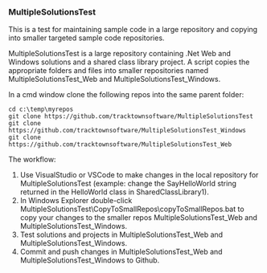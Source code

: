 ### MultipleSolutionsTest

This is a test for maintaining sample code in a large repository and copying into smaller targeted sample code repositories. 

MultipleSolutionsTest is a large repository containing .Net Web and Windows solutions and a shared class library project. A script copies the appropriate folders and files into smaller repositories named MultipleSolutionsTest_Web and MultipleSolutionsTest_Windows.

In a cmd window clone the following repos into the same parent folder: <br>
```
cd c:\temp\myrepos
git clone https://github.com/tracktownsoftware/MultipleSolutionsTest
git clone https://github.com/tracktownsoftware/MultipleSolutionsTest_Windows
git clone https://github.com/tracktownsoftware/MultipleSolutionsTest_Web
```

The workflow:
1. Use VisualStudio or VSCode to make changes in the local repository for MultipleSolutionsTest (example: change the SayHelloWorld string returned in the HelloWorld class in SharedClassLibrary1).
2. In Windows Explorer double-click MultipleSolutionsTest\CopyToSmallRepos\copyToSmallRepos.bat to copy your changes to the smaller repos MultipleSolutionsTest_Web and MultipleSolutionsTest_Windows.
3. Test solutions and projects in MultipleSolutionsTest_Web and MultipleSolutionsTest_Windows.
4. Commit and push changes in MultipleSolutionsTest_Web and MultipleSolutionsTest_Windows to Github.
